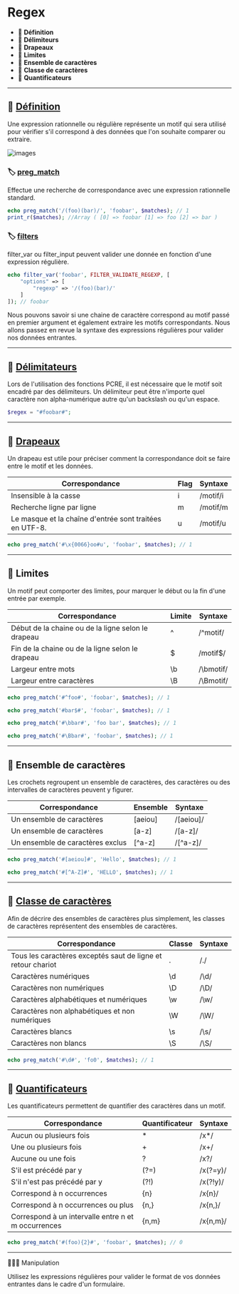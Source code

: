 # Regex

*  🔖 **Définition**
*  🔖 **Délimiteurs**
*  🔖 **Drapeaux**
*  🔖 **Limites**
*  🔖 **Ensemble de caractères**
*  🔖 **Classe de caractères**
*  🔖 **Quantificateurs**

___


## 📑 [Définition](https://www.php.net/manual/fr/reference.pcre.pattern.syntax.php)

Une expression rationnelle ou régulière représente un motif qui sera utilisé pour vérifier s'il correspond à des données que l'on souhaite comparer ou extraire.

![images](https://raw.githubusercontent.com/seeren-training/PHP/master/wiki/resources/regex.jpg)

### 🏷️ **[preg_match](https://www.php.net/manual/fr/function.preg-match.php)**

Effectue une recherche de correspondance avec une expression rationnelle standard.

```php
echo preg_match('/(foo)(bar)/', 'foobar', $matches); // 1
print_r($matches); //Array ( [0] => foobar [1] => foo [2] => bar )
```

### 🏷️ **[filters](https://www.php.net/manual/en/function.filter-var.php)**

filter_var ou filter_input peuvent valider une donnée en fonction d'une expression régulière.

```php
echo filter_var('foobar', FILTER_VALIDATE_REGEXP, [
    "options" => [
        "regexp" => '/(foo)(bar)/'
    ]
]); // foobar
```

Nous pouvons savoir si une chaine de caractère correspond au motif passé en premier argument et également extraire les motifs correspondants. Nous allons passez en revue la syntaxe des expressions régulières pour valider nos données entrantes.

___

## 📑 [Délimitateurs](https://www.php.net/manual/fr/regexp.reference.delimiters.php)

Lors de l'utilisation des fonctions PCRE, il est nécessaire que le motif soit encadré par des délimiteurs. Un délimiteur peut être n'importe quel caractère non alpha-numérique autre qu'un backslash ou qu'un espace. 

```php
$regex = "#foobar#";
```

___

## 📑 [Drapeaux](https://www.php.net/manual/fr/reference.pcre.pattern.modifiers.php)

Un drapeau est utile pour préciser comment la correspondance doit se faire entre le motif et les données.

|Correspondance|Flag|Syntaxe|
|--|--|--|
|Insensible à la casse|i|/motif/i|
|Recherche ligne par ligne|m|/motif/m|
|Le masque et la chaîne d'entrée sont traitées en UTF-8.|u|/motif/u|


```php
echo preg_match('#\x{0066}oo#u', 'foobar', $matches); // 1
```

___

## 📑 Limites

Un motif peut comporter des limites, pour marquer le début ou la fin d'une entrée par exemple.

|Correspondance|Limite|Syntaxe|
|--|--|--|
|Début de la chaine ou de la ligne selon le drapeau|^|/^motif/|
|Fin de la chaine ou de la ligne selon le drapeau|$|/motif$/|
|Largeur entre mots|\b|/\bmotif/|
|Largeur entre caractères|\B|/\Bmotif/|

```php
echo preg_match('#^foo#', 'foobar', $matches); // 1
```

```php
echo preg_match('#bar$#', 'foobar', $matches); // 1
```

```php
echo preg_match('#\bbar#', 'foo bar', $matches); // 1
```

```php
echo preg_match('#\Bbar#', 'foobar', $matches); // 1
```

___

## 📑 Ensemble de caractères

Les crochets regroupent un ensemble de caractères, des caractères ou des intervalles de caractères peuvent y figurer.

|Correspondance|Ensemble|Syntaxe|
|--|--|--|
|Un ensemble de caractères|[aeiou]|/[aeiou]/|
|Un ensemble de caractères|[a-z]|/[a-z]/|
|Un ensemble de caractères exclus|[^a-z]|/[^a-z]/|

```php
echo preg_match('#[aeiou]#', 'Hello', $matches); // 1
```

```php
echo preg_match('#[^A-Z]#', 'HELLO', $matches); // 1
```
___

## 📑 [Classe de caractères](https://www.php.net/manual/fr/regexp.reference.character-classes.php)

Afin de décrire des ensembles de caractères plus simplement, les classes de caractères représentent des ensembles de caractères.

|Correspondance|Classe|Syntaxe|
|--|--|--|
|Tous les caractères exceptés saut de ligne et retour chariot|.|/./|
|Caractères numériques|\d|/\d/|
|Caractères non numériques|\D|/\D/|
|Caractères alphabétiques et numériques|\w|/\w/|
|Caractères non alphabétiques et non numériques|\W|/\W/|
|Caractères blancs|\s|/\s/|
|Caractères non blancs|\S|/\S/|

```php
echo preg_match('#\d#', 'fo0', $matches); // 1
```

___

## 📑 [Quantificateurs](https://www.php.net/manual/fr/regexp.reference.repetition.php)

Les quantificateurs permettent de quantifier des caractères dans un motif.

|Correspondance|Quantificateur|Syntaxe|
|--|--|--|
|Aucun ou plusieurs fois|*|/x*/|
|Une ou plusieurs fois|+|/x+/|
|Aucune ou une fois|?|/x?/|
|S'il est précédé par y|(?=)|/x(?=y)/|
|S'il n'est pas précédé par y|(?!)|/x(?!y)/|
|Correspond à n occurrences|{n}|/x{n}/|
|Correspond à n occurrences ou plus|{n,}|/x{n,}/|
|Correspond à un intervalle entre n et m occurrences|{n,m}|/x{n,m}/|

```php
echo preg_match('#(foo){2}#', 'foobar', $matches); // 0
```
___

👨🏻‍💻 Manipulation

Utilisez les expressions régulières pour valider le format de vos données entrantes dans le cadre d'un formulaire.
